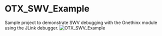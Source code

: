 # OTX_SWV_Example
Sample project to demonstrate SWV debugging with the Onethinx module using the JLink debugger.
![OTX_SWV_Example](../assets/SWV_UART.png?raw=true)<br/>
